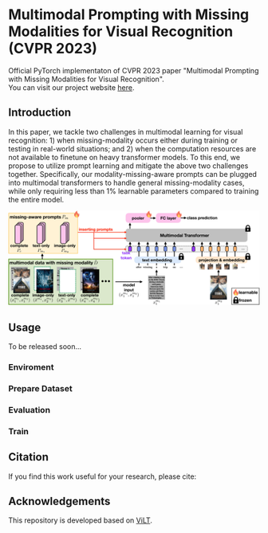 # Multimodal Prompting with Missing Modalities for Visual Recognition (CVPR 2023)
Official PyTorch implementaton of CVPR 2023 paper "Multimodal Prompting with Missing Modalities for Visual Recognition".  
You can visit our project website [here](https://yilunlee.github.io/missing_aware_prompts/).

## Introduction
In this paper, we tackle two challenges in multimodal learning for visual recognition: 1) when missing-modality occurs either during training or testing in real-world situations; and 2) when the computation resources are not available to finetune on heavy transformer models. To this end, we propose to utilize prompt learning and mitigate the above two challenges together. Specifically, our modality-missing-aware prompts can be plugged into multimodal transformers to handle general missing-modality cases, while only requiring less than 1% learnable parameters compared to training the entire model. 

<div align="center">
  <img src="fig/model.jpeg"/>
</div>

## Usage
To be released soon...
### Enviroment

### Prepare Dataset

### Evaluation

### Train

## Citation
If you find this work useful for your research, please cite:


## Acknowledgements
This repository is developed based on [ViLT](https://github.com/dandelin/ViLT.git).